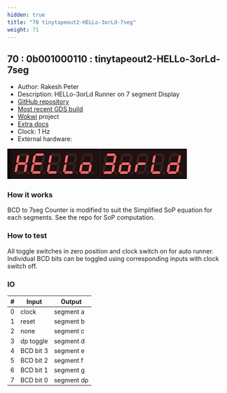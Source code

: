 ```yaml
---
hidden: true
title: "70 tinytapeout2-HELLo-3orLd-7seg"
weight: 71
---
```


## 70 : 0b001000110 : tinytapeout2-HELLo-3orLd-7seg

* Author: Rakesh Peter
* Description: HELLo-3orLd Runner on 7 segment Display
* [GitHub repository](https://github.com/r4d10n/tt02-HELLo-3orLd-7seg)
* [Most recent GDS build](https://github.com/r4d10n/tt02-HELLo-3orLd-7seg/actions/runs/3526720238)
* [Wokwi](https://wokwi.com/projects/341609034095264340) project
* [Extra docs](https://github.com/r4d10n/tinytapeout-HELLo-3orLd-7seg/blob/main/README.md)
* Clock: 1 Hz
* External hardware: 

![picture](images/HELLo-3orld-7seg.png)

### How it works

BCD to 7seg Counter is modified to suit the Simplified SoP equation for each segments. See the repo for SoP computation.

### How to test

All toggle switches in zero position and clock switch on for auto runner. Individual BCD bits can be toggled using corresponding inputs with clock switch off.

### IO

| # | Input        | Output       |
|---|--------------|--------------|
| 0 | clock  | segment a |
| 1 | reset  | segment b |
| 2 | none  | segment c |
| 3 | dp toggle  | segment d |
| 4 | BCD bit 3  | segment e |
| 5 | BCD bit 2  | segment f |
| 6 | BCD bit 1  | segment g |
| 7 | BCD bit 0  | segment dp |
